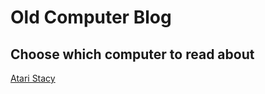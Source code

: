 # Old Computer Blog
## Choose which computer to read about

<a href="lbeck\Atari Stacy2 Home Computer Blog Post - Lilah Beck.html"> Atari Stacy </a>


